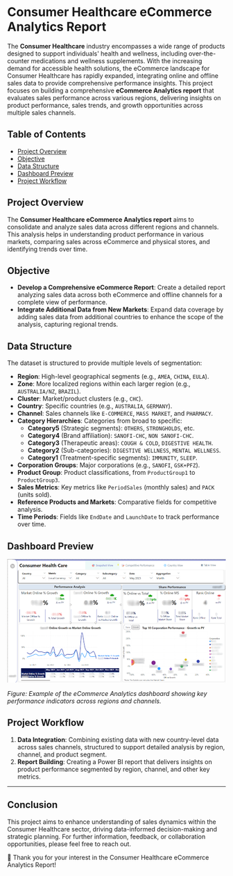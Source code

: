# Consumer Healthcare eCommerce Analytics Report

The **Consumer Healthcare** industry encompasses a wide range of products designed to support individuals' health and wellness, including over-the-counter medications and wellness supplements. With the increasing demand for accessible health solutions, the eCommerce landscape for Consumer Healthcare has rapidly expanded, integrating online and offline sales data to provide comprehensive performance insights. This project focuses on building a comprehensive **eCommerce Analytics report** that evaluates sales performance across various regions, delivering insights on product performance, sales trends, and growth opportunities across multiple sales channels.

## Table of Contents
- [Project Overview](#project-overview)
- [Objective](#objective)
- [Data Structure](#data-structure)
- [Dashboard Preview](#dashboard-preview)
- [Project Workflow](#project-workflow)

## Project Overview
The **Consumer Healthcare eCommerce Analytics report** aims to consolidate and analyze sales data across different regions and channels. This analysis helps in understanding product performance in various markets, comparing sales across eCommerce and physical stores, and identifying trends over time.

## Objective
- **Develop a Comprehensive eCommerce Report**: Create a detailed report analyzing sales data across both eCommerce and offline channels for a complete view of performance.
- **Integrate Additional Data from New Markets**: Expand data coverage by adding sales data from additional countries to enhance the scope of the analysis, capturing regional trends.

## Data Structure
The dataset is structured to provide multiple levels of segmentation:

- **Region**: High-level geographical segments (e.g., `AMEA`, `CHINA`, `EULA`).
- **Zone**: More localized regions within each larger region (e.g., `AUSTRALIA/NZ`, `BRAZIL`).
- **Cluster**: Market/product clusters (e.g., `CHC`).
- **Country**: Specific countries (e.g., `AUSTRALIA`, `GERMANY`).
- **Channel**: Sales channels like `E-COMMERCE`, `MASS MARKET`, and `PHARMACY`.
- **Category Hierarchies**: Categories from broad to specific:
  - **Category5** (Strategic segments): `OTHERS`, `STRONGHOLDS`, etc.
  - **Category4** (Brand affiliation): `SANOFI-CHC`, `NON SANOFI-CHC`.
  - **Category3** (Therapeutic areas): `COUGH & COLD`, `DIGESTIVE HEALTH`.
  - **Category2** (Sub-categories): `DIGESTIVE WELLNESS`, `MENTAL WELLNESS`.
  - **Category1** (Treatment-specific segments): `IMMUNITY`, `SLEEP`.
- **Corporation Groups**: Major corporations (e.g., `SANOFI`, `GSK+PFZ`).
- **Product Group**: Product classifications, from `ProductGroup1` to `ProductGroup3`.
- **Sales Metrics**: Key metrics like `PeriodSales` (monthly sales) and `PACK` (units sold).
- **Reference Products and Markets**: Comparative fields for competitive analysis.
- **Time Periods**: Fields like `EndDate` and `LaunchDate` to track performance over time.

## Dashboard Preview
![Dashboard Preview](https://github.com/TetianaShchudla/CHC-data-PowerBI/blob/main/assets/CHC-Dashboard.png)

*Figure: Example of the eCommerce Analytics dashboard showing key performance indicators across regions and channels.*

## Project Workflow
1. **Data Integration**: Combining existing data with new country-level data across sales channels, structured to support detailed analysis by region, channel, and product segment.
2. **Report Building**: Creating a Power BI report that delivers insights on product performance segmented by region, channel, and other key metrics.

---

## Conclusion
This project aims to enhance understanding of sales dynamics within the Consumer Healthcare sector, driving data-informed decision-making and strategic planning. For further information, feedback, or collaboration opportunities, please feel free to reach out.

:star2: Thank you for your interest in the Consumer Healthcare eCommerce Analytics Report!
